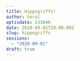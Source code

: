 ```yaml
---
title: Hippogriffs!
author: Seral
aptisdate: 233846
date: 2020-09-01T20:00:00Z
slug: hippogriffs
sessions:
  - "2020-09-01"
draft: true
---
```


